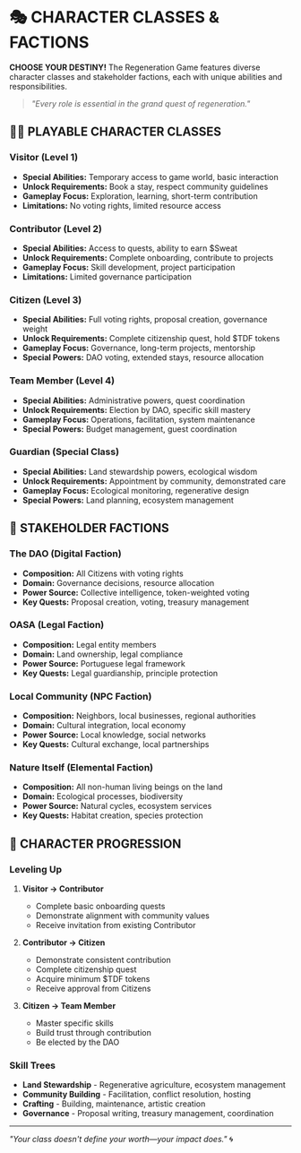 # 🎭 CHARACTER CLASSES & FACTIONS

**CHOOSE YOUR DESTINY!** The Regeneration Game features diverse character classes and stakeholder factions, each with unique abilities and responsibilities.

> *"Every role is essential in the grand quest of regeneration."*

## 🧙‍♂️ PLAYABLE CHARACTER CLASSES

### Visitor (Level 1)
- **Special Abilities:** Temporary access to game world, basic interaction
- **Unlock Requirements:** Book a stay, respect community guidelines
- **Gameplay Focus:** Exploration, learning, short-term contribution
- **Limitations:** No voting rights, limited resource access

### Contributor (Level 2)
- **Special Abilities:** Access to quests, ability to earn $Sweat
- **Unlock Requirements:** Complete onboarding, contribute to projects
- **Gameplay Focus:** Skill development, project participation
- **Limitations:** Limited governance participation

### Citizen (Level 3)
- **Special Abilities:** Full voting rights, proposal creation, governance weight
- **Unlock Requirements:** Complete citizenship quest, hold $TDF tokens
- **Gameplay Focus:** Governance, long-term projects, mentorship
- **Special Powers:** DAO voting, extended stays, resource allocation

### Team Member (Level 4)
- **Special Abilities:** Administrative powers, quest coordination
- **Unlock Requirements:** Election by DAO, specific skill mastery
- **Gameplay Focus:** Operations, facilitation, system maintenance
- **Special Powers:** Budget management, guest coordination

### Guardian (Special Class)
- **Special Abilities:** Land stewardship powers, ecological wisdom
- **Unlock Requirements:** Appointment by community, demonstrated care
- **Gameplay Focus:** Ecological monitoring, regenerative design
- **Special Powers:** Land planning, ecosystem management

## 🏰 STAKEHOLDER FACTIONS

### The DAO (Digital Faction)
- **Composition:** All Citizens with voting rights
- **Domain:** Governance decisions, resource allocation
- **Power Source:** Collective intelligence, token-weighted voting
- **Key Quests:** Proposal creation, voting, treasury management

### OASA (Legal Faction)
- **Composition:** Legal entity members
- **Domain:** Land ownership, legal compliance
- **Power Source:** Portuguese legal framework
- **Key Quests:** Legal guardianship, principle protection

### Local Community (NPC Faction)
- **Composition:** Neighbors, local businesses, regional authorities
- **Domain:** Cultural integration, local economy
- **Power Source:** Local knowledge, social networks
- **Key Quests:** Cultural exchange, local partnerships

### Nature Itself (Elemental Faction)
- **Composition:** All non-human living beings on the land
- **Domain:** Ecological processes, biodiversity
- **Power Source:** Natural cycles, ecosystem services
- **Key Quests:** Habitat creation, species protection

## 🔄 CHARACTER PROGRESSION

### Leveling Up
1. **Visitor → Contributor**
   - Complete basic onboarding quests
   - Demonstrate alignment with community values
   - Receive invitation from existing Contributor

2. **Contributor → Citizen**
   - Demonstrate consistent contribution
   - Complete citizenship quest
   - Acquire minimum $TDF tokens
   - Receive approval from Citizens

3. **Citizen → Team Member**
   - Master specific skills
   - Build trust through contribution
   - Be elected by the DAO

### Skill Trees
- **Land Stewardship** - Regenerative agriculture, ecosystem management
- **Community Building** - Facilitation, conflict resolution, hosting
- **Crafting** - Building, maintenance, artistic creation
- **Governance** - Proposal writing, treasury management, coordination

---

*"Your class doesn't define your worth—your impact does."* 🌀
